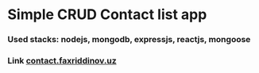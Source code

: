 # Simple CRUD Contact list app
### Used stacks: nodejs, mongodb, expressjs, reactjs, mongoose
### Link  [contact.faxriddinov.uz](https://contact.faxriddinov.uz)
